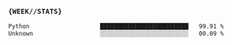 ### `{WEEK//STATS}` 
<!--START_SECTION:waka-->

```txt
Python                    █████████████████████████   99.91 %
Unknown                   ░░░░░░░░░░░░░░░░░░░░░░░░░   00.09 %
```

<!--END_SECTION:waka-->
